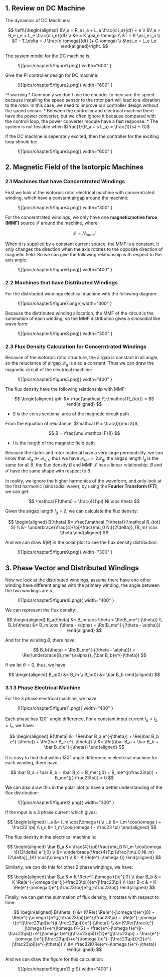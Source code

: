 ## 1. Review on DC Machine
The dynamics of DC Machines:

$$
\left\{\begin{aligned}
&V_a = R_a i_a + L_a \frac{d i_a}{dt} + e \\
&V_e = R_e i_e + L_e \frac{d i_e}{dt} \\
&e = K \psi_e \omega \\
&T = K \psi_e i_a \\
&T - T_\delta = J \frac{d \omega}{dt} (+ G \omega) \\
&\psi_e = L_e i_e
\end{aligned}\right.
$$

The system model for the DC machine is:
<figure markdown="span">
    ![](pics/chapter5/figure1.png){ width="600" }
</figure>

Give the PI controller design for DC machine:
<figure markdown="span">
    ![](pics/chapter5/figure2.png){ width="600" }
</figure>

!!! warning
    * Commonly we don't use the encoder to measure the speed because installing the speed sensor to the rotor part will lead to a vibration to the rotor. In this case, we need to improve our controller design without the speed sensor.
    * Between the controller and electrical machine there have the power converter, but we often ignore it because compared with the controll loop, the power converter module have a fast response.
    * The system is not fesiable when $\frac{1}{R_a + s L_a} = \frac{1}{sJ + G}$

If the DC machine is seperately excited, then the controller for the exciting loop should be:
<figure markdown="span">
    ![](pics/chapter5/figure3.png){ width="600" }
</figure>


## 2. Magnetic Field of the Isotorpic Machines

### 2.1 Machines that have Concerntrated Windings
First we look at the isotorpic rotor electrical machine with concerntrated winding, which have a constant airgap around the machine:

<figure markdown="span">
    ![](pics/chapter5/figure4.png){ width="300" }
</figure>

For the concerntrated windings, we only have one __magneticmotive force (MMF)__ source $\mathcal F$ around the machine, where
 
$$
\mathcal F = N_{turns}i
$$

When it is supplied by a constant current source, the MMF is a constant. It only changes the direction when the axis rotates to the opposite direction of magnetic field. So we can give the following relationship with respect to the axis angle:

<figure markdown="span">
    ![](pics/chapter5/figure6.png){ width="400" }
</figure>

### 2.2 Machines that have Distributed Windings
For the distributed windings electical machine with the following diagram:

<figure markdown="span">
    ![](pics/chapter5/figure7.png){ width="300" }
</figure>

Because the distributed winding allocation, the MMF of the circuit is the summation of each winding, so the MMF distribution gives a sinosodial like wave form:

<figure markdown="span">
    ![](pics/chapter5/figure8.png){ width="300" }
</figure>

### 2.3 Flux Density Calculation for Concerntrated Windings
Because of the isotorpic rotor structure, the airgap is constant in all angle, so the reluctance of airgap $\mathcal R_g$ is also a constant. Thus we can draw the magnetic circuit of the electrical machine:

<figure markdown="span">
    ![](pics/chapter5/figure5.png){ width="400" }
</figure>

The flux density have the following relationship with MMF:

$$
\begin{aligned}
\phi &= \frac{\mathcal F}{\mathcal R_{tot}}  = BS
\end{aligned}
$$

* $S$ is the corss sectional area of the magnetic circuit path

From the equation of reluctance, $\mathcal R = \frac{l}{\mu S}$, 

$$
B = \frac{\mu \mathcal F}{l}
$$

* $l$ is the length of the magnetic field path

Because the stator and rotor material have a very large permeability, we can know that $\mathcal R_g \gg \mathcal R_{s, r}$, thus we have $\mathcal R_{tot} \simeq 2 \mathcal R_g$, the airgap length $l_g$ is the same for all $\theta$, the flux density $B$ and MMF $\mathcal F$ has a linear relationship, $B$ and $\mathcal F$ have the same shape with respect to $\theta$. 

In reality, we ignore the higher harmonics of the waveform, and only look at the first harmonic (sinosodial wave), by using the __Fourier Transform (FT)__, we can get:

$$
\mathcal F(\theta) = \frac{4}{\pi} Ni \cos \theta
$$

Given the airgap length $l_g = \delta$, we can calculate the flux density:

$$
\begin{aligned}
B(\theta) &= \frac{\mathcal F(\theta)}{\mathcal R_{tot} S} \\
&= \underbrace{\frac{4}{\pi}\frac{\mu_0 Ni}{2\delta}}_{B_m} \cos \theta
\end{aligned}
$$

And we can draw $B(\theta)$ in the polar plot to see the flux density distribution:

<figure markdown="span">
    ![](pics/chapter5/figure9.png){ width="300" }
</figure>

## 3. Phase Vector and Distributed Windings
Now we look at the distributed windings, assume there have one other winding have different angles with the primary winding, the angle between the two windings are $\alpha$,

<figure markdown="span">
    ![](pics/chapter5/figure10.png){ width="400" }
</figure>

We can represent the flux density:

$$
\begin{aligned}
B_a(\theta) &= B_m \cos \theta = \Re(B_me^{-j\theta}) \\
B_b(\theta) &= B_m \cos (\theta - \alpha) = \Re(B_me^{-j(\theta - \alpha)})
\end{aligned}
$$

And for the winding $B$, there have:

$$
B_b(\theta) = \Re(B_me^{-j(\theta - \alpha)}) = \Re(\underbrace{B_me^{j\alpha}}_{\bar B_b}e^{-j\theta})
$$

If we let $\theta = 0$, thus, we have:

$$
\begin{aligned}
B_a(0) &= B_m \\
B_b(0) &= \bar B_b
\end{aligned}
$$

### 3.1 3 Phase Electrical Machine

For the 3 phase electrical machine, we have:

<figure markdown="span">
    ![](pics/chapter5/figure11.png){ width="400" }
</figure>

Each phase has $120^\circ$ angle difference, For a constant input current $I_a = I_b = I_c$, we have:

$$
\begin{aligned}
B(\theta) &= \Re(\bar B_a e^{-j\theta}) + \Re(\bar B_b e^{-j\theta}) + \Re(\bar B_c e^{-j\theta}) \\
&= \Re((\bar B_a + \bar B_b + \bar B_c)e^{-j\theta})
\end{aligned}
$$

It is easy to find that within $120^\circ$ angle difference in electrical machine for each winding, there have, 

$$
\bar B_a + \bar B_b + \bar B_c = B_me^{j0} + B_me^{j(\frac23\pi)} + B_me^{j(-\frac23\pi)} = 0
$$

We can also draw this in the polar plot to have a better understanding of the flux distribution:

<figure markdown="span">
    ![](pics/chapter5/figure12.png){ width="300" }
</figure>

If the input is a 3 phase current which gives:

$$
\begin{aligned}
i_a &= I_m \cos(\omega t) \\
i_b &= I_m \cos(\omega t + \frac23 \pi) \\
i_c &= I_m \cos(\omega t - \frac23 \pi)
\end{aligned}
$$

The flux density in the electrical machine is:

$$
\begin{aligned}
\bar B_a &= \frac{4}{\pi}\frac{\mu_0 NI_m \cos(\omega t)}{2\delta} e^{j0} \\
&= \underbrace{\frac{4}{\pi}\frac{\mu_0 NI_m}{2\delta}}_{K} \cos(\omega t) \\
&= K \Re(e^{-j\omega t})
\end{aligned}
$$

Similarly, we can do this for other 2 phase windings, we have:

$$
\begin{aligned}
\bar B_a & = K \Re(e^{-j\omega t})e^{j0} \\
\bar B_b & = K \Re(e^{-j\omega t}e^{j(-\frac23\pi)})e^{j\frac23\pi} \\
\bar B_c & = K \Re(e^{-j\omega t}e^{j\frac23\pi})e^{j(-\frac23\pi)}
\end{aligned}
$$

Finally, we can get the summation of flux density, it rotates with respect to time:

$$
\begin{aligned}
B(\theta, t) &= K\Re(( \Re(e^{-j\omega t})e^{j0} + \Re(e^{-j\omega t}e^{j(-\frac23\pi)})e^{j\frac23\pi} + \Re(e^{-j\omega t}e^{j\frac23\pi})e^{j(-\frac23\pi)})e^{-j\theta}) \\
&= K\Re((\frac{e^{-j\omega t}+e^{j\omega t}}{2} + \frac{e^{-j\omega t}e^{j(-\frac23\pi)}+e^{j\omega t}e^{j(\frac23\pi)}}{2}e^{j\frac23\pi} + \frac{e^{-j\omega t}e^{j(\frac23\pi)}+e^{j\omega t}e^{-j(\frac23\pi)}}{2}e^{-j\frac23\pi})e^{-j\theta}) \\
&= \frac32K\Re(e^{-j\omega t}e^{-j\theta})
\end{aligned}
$$

And we can draw the figure for this calculation:

<figure markdown="span">
    ![](pics/chapter5/figure13.gif){ width="400" }
</figure>
